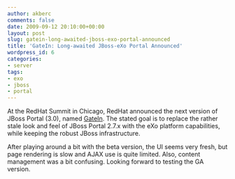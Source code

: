 ```yaml
---
author: akberc
comments: false
date: 2009-09-12 20:10:00+00:00
layout: post
slug: gatein-long-awaited-jboss-exo-portal-announced
title: 'GateIn: Long-awaited JBoss-eXo Portal Announced'
wordpress_id: 6
categories:
- server
tags:
- exo
- jboss
- portal
---
```



At the RedHat Summit in Chicago, RedHat announced the next version of JBoss Portal (3.0), named [GateIn](http://www.jboss.org/gatein). The stated goal is to replace the rather stale look and feel of JBoss Portal 2.7.x with the eXo platform capabilities, while keeping the robust JBoss infrastructure.

After playing around a bit with the beta version, the UI seems very fresh, but page rendering is slow and AJAX use is quite limited. Also, content management was a bit confusing. Looking forward to testing the GA version.





